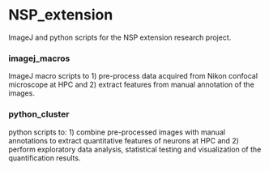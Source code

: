 # NSP_extension
ImageJ and python scripts for the NSP extension research project.
### imagej_macros
ImageJ macro scripts to 1) pre-process data acquired from Nikon confocal microscope at HPC and 2) extract features from manual annotation of the images.
### python_cluster
python scripts to: 1) combine pre-processed images with manual annotations to extract quantitative features of neurons at HPC and 2) perform exploratory data analysis, statistical testing and visualization of the quantification results.
